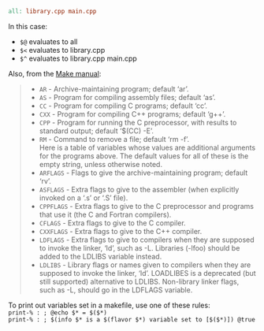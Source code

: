 ```makefile
all: library.cpp main.cpp
```

In this case:
- ```$@``` evaluates to all
- ```$<``` evaluates to library.cpp
- ```$^``` evaluates to library.cpp main.cpp

Also, from the [Make manual](https://www.gnu.org/software/make/manual/html_node/Implicit-Variables.html):  
> - ```AR``` - Archive-maintaining program; default ‘ar’.
> - ```AS``` - Program for compiling assembly files; default ‘as’.
> - ```CC``` - Program for compiling C programs; default ‘cc’.
> - ```CXX``` - Program for compiling C++ programs; default ‘g++’.
> - ```CPP``` - Program for running the C preprocessor, with results to standard output; default ‘$(CC) -E’.
> - ```RM``` - Command to remove a file; default ‘rm -f’.  
> Here is a table of variables whose values are additional arguments for the programs above. The default values for all of these is the empty string, unless otherwise noted.
> - ```ARFLAGS``` - Flags to give the archive-maintaining program; default ‘rv’.
> - ```ASFLAGS``` - Extra flags to give to the assembler (when explicitly invoked on a ‘.s’ or ‘.S’ file).
> - ```CPPFLAGS``` - Extra flags to give to the C preprocessor and programs that use it (the C and Fortran compilers).
> - ```CFLAGS``` - Extra flags to give to the C compiler.
> - ```CXXFLAGS``` - Extra flags to give to the C++ compiler.
> - ```LDFLAGS``` - Extra flags to give to compilers when they are supposed to invoke the linker, ‘ld’, such as -L. Libraries (-lfoo) should be added to the LDLIBS variable instead.
> - ```LDLIBS``` - Library flags or names given to compilers when they are supposed to invoke the linker, ‘ld’. LOADLIBES is a deprecated (but still supported) alternative to LDLIBS. Non-library linker flags, such as -L, should go in the LDFLAGS variable.

To print out variables set in a makefile, use one of these rules:  
```print-% : ; @echo $* = $($*)```  
```print-% : ; $(info $* is a $(flavor $*) variable set to [$($*)]) @true```  
